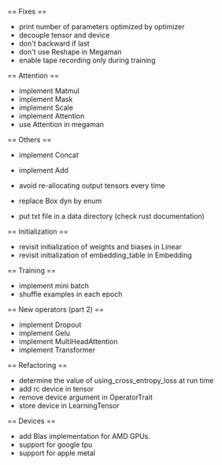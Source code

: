 == Fixes ==

- print number of parameters optimized by optimizer
- decouple tensor and device
- don't backward if last
- don't use Reshape in Megaman
- enable tape recording only during training

== Attention ==

- implement Matmul
- implement Mask
- implement Scale
- implement Attention
- use Attention in megaman

== Others ==

- implement Concat
- implement Add

- avoid re-allocating output tensors every time
- replace Box dyn by enum
- put txt file in a data directory (check rust documentation)

== Initialization ==

- revisit initialization of weights and biases in Linear
- revisit initialization of embedding_table in Embedding

== Training ==

- implement mini batch
- shuffle examples in each epoch

== New operators (part 2) ==

- implement Dropout
- implement Gelu
- implement MultiHeadAttention
- implement Transformer

== Refactoring ==

- determine the value of using_cross_entropy_loss at run time
- add rc device in tensor
- remove device argument in OperatorTrait
- store device in LearningTensor

== Devices ==

- add Blas implementation for AMD GPUs.
- support for google tpu
- support for apple metal
